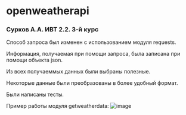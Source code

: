 # openweatherapi
### Сурков А.А. ИВТ 2.2. 3-й курс

Способ запроса был изменен с использованием модуля requests.

Информация, получаемая при помощи запроса, была записана при помощи объекта json.

Из всех получаеммых данных были выбраны полезные.

Некоторые данные были преобразованы в более удобный формат.

Были написаны тесты.

Пример работы модуля getweatherdata:
![image](https://github.com/user-attachments/assets/77798cb4-44a1-467e-84df-ad33670910fb)
